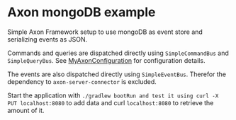 # Axon mongoDB example

Simple Axon Framework setup to use mongoDB as event store and serializing events as JSON.

Commands and queries are dispatched directly using `SimpleCommandBus` and `SimpleQueryBus`.
See [MyAxonConfiguration](src/main/java/org/example/MyAxonConfiguration.java) for configuration details.

The events are also dispatched directly using `SimpleEventBus`. Therefor the dependency to `axon-server-connector` is excluded.

Start the application with `./gradlew bootRun and test it using curl -X PUT localhost:8080` to add data and curl `localhost:8080` to retrieve the amount of it.